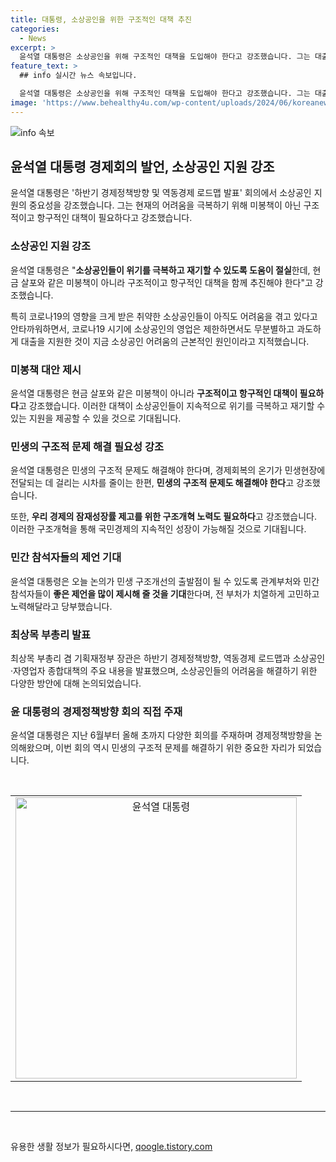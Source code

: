 ```yaml
---
title: 대통령, 소상공인을 위한 구조적인 대책 추진
categories:
  - News
excerpt: >
  윤석열 대통령은 소상공인을 위해 구조적인 대책을 도입해야 한다고 강조했습니다. 그는 대출 받은 소상공인이 고금리로 인해 어려움을 겪고 있다며, 코로나19 시기에 무분별한 대출 지원이 어려움의 원인이라고 지적했습니다. 또한 경제의 양호한 지표와 국제사회의 평가가 민생의 활력으로 이어지지 않는 것에 답답한 마음을 토로하며, 민생의 구조적 문제를 해결해야 한다고 강조했습니다. 한편, 회의에서는 역동경제 로드맵과 소상공인, 자영업자 종합대책 등이 발표되었습니다.
feature_text: >
  ## info 실시간 뉴스 속보입니다.

  윤석열 대통령은 소상공인을 위해 구조적인 대책을 도입해야 한다고 강조했습니다. 그는 대출 받은 소상공인이 고금리로 인해 어려움을 겪고 있다며, 코로나19 시기에 무분별한 대출 지원이 어려움의 원인이라고 지적했습니다. 또한 경제의 양호한 지표와 국제사회의 평가가 민생의 활력으로 이어지지 않는 것에 답답한 마음을 토로하며, 민생의 구조적 문제를 해결해야 한다고 강조했습니다. 한편, 회의에서는 역동경제 로드맵과 소상공인, 자영업자 종합대책 등이 발표되었습니다.
image: 'https://www.behealthy4u.com/wp-content/uploads/2024/06/koreanews.jpg'
---
```


<p><img src="https://www.behealthy4u.com/wp-content/uploads/2024/06/koreanews.jpg" alt="info 속보" /></p>

<h2 data-ke-size="size26">윤석열 대통령 경제회의 발언, 소상공인 지원 강조</h2>

<p data-ke-size="size16">윤석열 대통령은 '하반기 경제정책방향 및 역동경제 로드맵 발표' 회의에서 소상공인 지원의 중요성을 강조했습니다. 그는 현재의 어려움을 극복하기 위해 미봉책이 아닌 구조적이고 항구적인 대책이 필요하다고 강조했습니다.</p>

<h3>소상공인 지원 강조</h3>

<p data-ke-size="size16">윤석열 대통령은 "<b>소상공인들이 위기를 극복하고 재기할 수 있도록 도움이 절실</b>한데, 현금 살포와 같은 미봉책이 아니라 구조적이고 항구적인 대책을 함께 추진해야 한다"고 강조했습니다.</p>

<p data-ke-size="size16">특히 코로나19의 영향을 크게 받은 취약한 소상공인들이 아직도 어려움을 겪고 있다고 안타까워하면서, 코로나19 시기에 소상공인의 영업은 제한하면서도 무분별하고 과도하게 대출을 지원한 것이 지금 소상공인 어려움의 근본적인 원인이라고 지적했습니다.</p>

<h3>미봉책 대안 제시</h3>

<p data-ke-size="size16">윤석열 대통령은 현금 살포와 같은 미봉책이 아니라 <b>구조적이고 항구적인 대책이 필요하다</b>고 강조했습니다. 이러한 대책이 소상공인들이 지속적으로 위기를 극복하고 재기할 수 있는 지원을 제공할 수 있을 것으로 기대됩니다.</p>

<h3>민생의 구조적 문제 해결 필요성 강조</h3>

<p data-ke-size="size16">윤석열 대통령은 민생의 구조적 문제도 해결해야 한다며, 경제회복의 온기가 민생현장에 전달되는 데 걸리는 시차를 줄이는 한편, <b>민생의 구조적 문제도 해결해야 한다</b>고 강조했습니다.</p>

<p data-ke-size="size16">또한, <b>우리 경제의 잠재성장률 제고를 위한 구조개혁 노력도 필요하다</b>고 강조했습니다. 이러한 구조개혁을 통해 국민경제의 지속적인 성장이 가능해질 것으로 기대됩니다.</p>

<h3>민간 참석자들의 제언 기대</h3>

<p data-ke-size="size16">윤석열 대통령은 오늘 논의가 민생 구조개선의 출발점이 될 수 있도록 관계부처와 민간 참석자들이 <b>좋은 제언을 많이 제시해 줄 것을 기대</b>한다며, 전 부처가 치열하게 고민하고 노력해달라고 당부했습니다.</p>

<h3>최상목 부총리 발표</h3>

<p data-ke-size="size16">최상목 부총리 겸 기획재정부 장관은 하반기 경제정책방향, 역동경제 로드맵과 소상공인·자영업자 종합대책의 주요 내용을 발표했으며, 소상공인들의 어려움을 해결하기 위한 다양한 방안에 대해 논의되었습니다.</p>

<h3>윤 대통령의 경제정책방향 회의 직접 주재</h3>

<p data-ke-size="size16">윤석열 대통령은 지난 6월부터 올해 초까지 다양한 회의를 주재하며 경제정책방향을 논의해왔으며, 이번 회의 역시 민생의 구조적 문제를 해결하기 위한 중요한 자리가 되었습니다.</p>

<p data-ke-size="size16">&nbsp;</p>

<table>
<tbody>
<tr>
<td style="text-align: center;"><img src="https://www.linkurl.com/image.jpg" alt="윤석열 대통령" width="450" /></td>
</tr>
</tbody>
</table>

<p data-ke-size="size16">&nbsp;</p>

<hr>

<p data-ke-size="size16">&nbsp;</p>
유용한 생활 정보가 필요하시다면, <a href="https://qoogle.tistory.com" rel="dofollow">qoogle.tistory.com</a>



